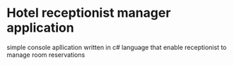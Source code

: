 # Hotel  receptionist  manager application 
simple console apllication written in c# language that enable receptionist to manage room reservations

